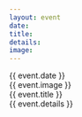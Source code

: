 ```yaml
---
layout: event
date: 
title: 
details: 
image: 
---
```

<div class="eventDate">{{ event.date }}</div>
<div class="eventPict">
    {{ event.image }}
</div>
<div class="eventDetails">
    <div class="eventTitle">{{ event.title }}</div>
    <div class="eventDesc">{{ event.details }}</div>
</div>